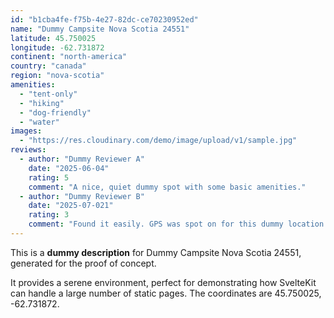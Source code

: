 ```yaml
---
id: "b1cba4fe-f75b-4e27-82dc-ce70230952ed"
name: "Dummy Campsite Nova Scotia 24551"
latitude: 45.750025
longitude: -62.731872
continent: "north-america"
country: "canada"
region: "nova-scotia"
amenities:
  - "tent-only"
  - "hiking"
  - "dog-friendly"
  - "water"
images:
  - "https://res.cloudinary.com/demo/image/upload/v1/sample.jpg"
reviews:
  - author: "Dummy Reviewer A"
    date: "2025-06-04"
    rating: 5
    comment: "A nice, quiet dummy spot with some basic amenities."
  - author: "Dummy Reviewer B"
    date: "2025-07-021"
    rating: 3
    comment: "Found it easily. GPS was spot on for this dummy location."
---
```


This is a **dummy description** for Dummy Campsite Nova Scotia 24551, generated for the proof of concept.

It provides a serene environment, perfect for demonstrating how SvelteKit can handle a large number of static pages. The coordinates are 45.750025, -62.731872.
